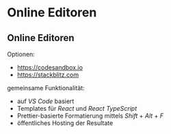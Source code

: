 # Online Editoren

## Online Editoren

Optionen:

- <https://codesandbox.io>
- <https://stackblitz.com>

gemeinsame Funktionalität:

- auf _VS Code_ basiert
- Templates für _React_ und _React TypeScript_
- Prettier-basierte Formatierung mittels _Shift_ + _Alt_ + _F_
- öffentliches Hosting der Resultate
